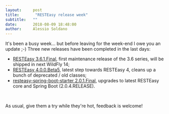 ```yaml
---
layout:     post
title:       "RESTEasy release week"
subtitle:   ""
date:       2018-08-09 18:48:00 
author:     Alessio Soldano
---
```



                    



                    




It&#39;s been a busy week... but before leaving for the week-end I owe you an update ;-) Three new releases have been completed in the last days:

*   [RESTEasy 3.6.1.Final](https://issues.redhat.com/secure/ReleaseNote.jspa?projectId=12310560&amp;version=12337962), first maintenance release of the 3.6 series, will be shipped in next WildFly 14;
*   [RESTEasy 4.0.0.Beta5](https://issues.redhat.com/secure/ReleaseNote.jspa?version=12337963&amp;projectId=12310560), latest step towards RESTEasy 4, cleans up a bunch of deprecated / old classes;
*   [resteasy-spring-boot-starter 2.0.1.Final](https://issues.redhat.com/secure/ReleaseNote.jspa?version=12338799&amp;projectId=12310560), upgrades to latest RESTEasy core and Spring Boot (2.0.4.RELEASE).

 

As usual, give them a try while they&#39;re hot, feedback is welcome!
